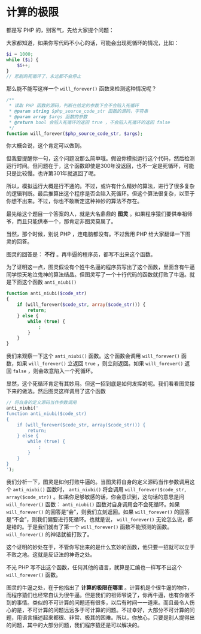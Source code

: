 计算的极限
==========

都是写 PHP 的，别客气，先给大家提个问题：

大家都知道，如果你写代码不小心的话，可能会出现死循环的情况，比如：

```php
$i = 1000;
while ($i) {
    $i++;
}
// 悲剧的死循环了，永远都不会停止
```

那么能不能写这样一个 `will_forever()` 函数来检测这种情况呢？

```php
/**
 * 读取 PHP 函数的源码，判断在给定的参数下会不会陷入死循环
 * @param string $php_source_code_str 函数的源码，字符串
 * @param array $args 函数的参数
 * @return bool 会陷入死循环的返回 true ，不会陷入死循环的返回 false
 */
function will_forever($php_source_code_str, $args);
```

你大概会说，这个肯定可以做到。

但我要提醒你一句，这个问题没那么简单哦。假设你模拟运行这个代码，然后检测运行时间。但问题在于，这个函数即使是300年没返回，也不一定是死循环，可能只是比较慢。也许第301年就返回了呢。

所以，模拟运行大概是行不通的。不过，或许有什么精妙的算法，进行了很多复杂的逻辑判断。最后推算出这个程序是否会陷入死循环。但这个算法很复杂，以至于你想不出来。不过，你也不敢断定这种神妙的算法不存在。

最先给这个题目一个答案的人，就是大名鼎鼎的 **图灵** 。如果程序猿们要供奉祖师爷，而且只能供奉一个，那肯定非图灵莫属了。

当然，那个时候，别说 PHP ，连电脑都没有。不过我用 PHP 给大家翻译一下图灵的回答。

图灵的回答是： **不行** 。再牛逼的程序员，都写不出来这个函数。

为了证明这一点，图灵假设有个姓牛名逼的程序员写出了这个函数，里面含有牛逼同学惊天地泣鬼神的算法结晶。但图灵写了一个十行代码的函数就打败了牛逼。就是下面这个函数 `anti_niubi()`

```php
function anti_niubi($code_str)
{
    if (will_forever($code_str, array($code_str))) {
        return;
    } else {
        while (true) {
            ;
        }
    }
}
```

我们来观察一下这个 `anti_niubi()` 函数。这个函数会调用 `will_forever()` 函数，如果 `will_forever()` 立返回 `true` ，则立刻返回。如果 `will_forever()` 返回 `false` ，则会故意陷入一个死循环。

显然，这个死循环肯定有其妙用。但这一招到底是如何发挥的呢。我们看看图灵接下来的做法。然后图灵这样调用了这个函数

```php
// 将自身的定义源码当作参数调用
anti_niubi('
function anti_niubi($code_str)
{
    if (will_forever($code_str, array($code_str))) {
        return;
    } else {
        while (true) {
            ;
        }
    }
}
');
```

我们分析一下，图灵是如何打败牛逼的。当图灵将自身的定义源码当作参数调用这个 `anti_niubi()` 函数时， `anti_niubi()` 将会调用 `will_forever($code_str, array($code_str))` 。如果你足够敏感的话，你会意识到，这句话的意思是问 `will_forever()` 函数： `anti_niubi()` 函数对自身调用会不会死循环。如果 `will_forever()` 的回答是“会”，则我们立刻返回。如果 `will_forever()` 的回答是“不会”，则我们偏要进行死循环。也就是说， `will_forever()` 无论怎么说，都是错的。于是我们就有了第一个 `will_forever()` 函数不能预测的函数。 `will_forever()` 的神话就被打败了。

这个证明的妙处在于，不管你写出来的是什么玄妙的函数，他只要一招就可以立于不败之地。这就是反证法的神奇之处。

不光 PHP 写不出这个函数，任何其他的语言，就算是汇编也一样写不出这个 `will_forever()` 函数。

图灵的牛逼之处，在于他指出了 **计算的极限在哪里** 。计算机是个很牛逼的物件，而程序猿们也经常自认为很牛逼。但是我们的祖师爷说了，你再牛逼，也有你做不到的事情。类似的不可计算的问题还有很多，以后有时间一一道来。而且最令人伤心的是，不可计算的问题远远多于可计算的问题。不过幸好，大部分不可计算的问题，用语言描述起来都很、非常、极其的困难。所以，你放心，只要是别人提得出的问题，其中的大部分问题，我们程序猿还是可以解决的。
